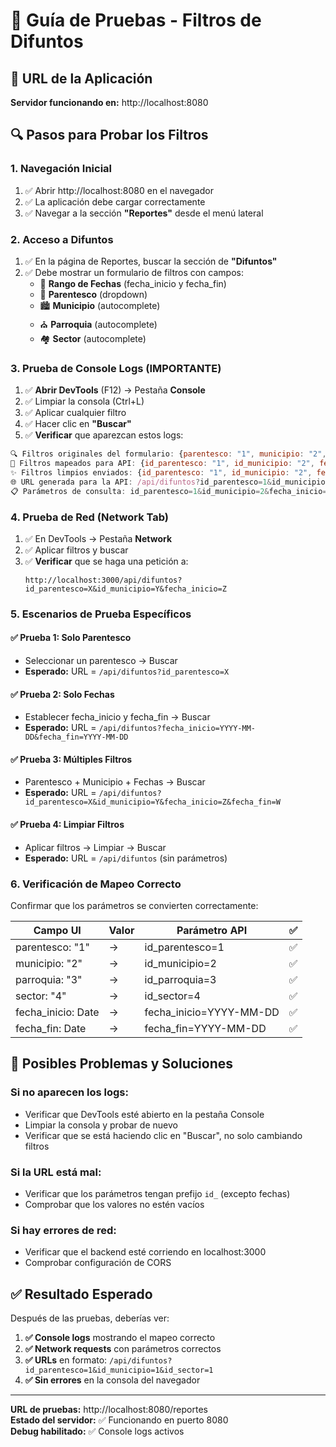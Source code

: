 # 🧪 Guía de Pruebas - Filtros de Difuntos

## 🎯 URL de la Aplicación
**Servidor funcionando en:** http://localhost:8080

## 🔍 Pasos para Probar los Filtros

### 1. **Navegación Inicial**
1. ✅ Abrir http://localhost:8080 en el navegador
2. ✅ La aplicación debe cargar correctamente
3. ✅ Navegar a la sección **"Reportes"** desde el menú lateral

### 2. **Acceso a Difuntos**
1. ✅ En la página de Reportes, buscar la sección de **"Difuntos"**
2. ✅ Debe mostrar un formulario de filtros con campos:
   - 📅 **Rango de Fechas** (fecha_inicio y fecha_fin)
   - 👥 **Parentesco** (dropdown)
   - 🏙️ **Municipio** (autocomplete)
   - ⛪ **Parroquia** (autocomplete)
   - 🏘️ **Sector** (autocomplete)

### 3. **Prueba de Console Logs (IMPORTANTE)**
1. ✅ **Abrir DevTools** (F12) → Pestaña **Console**
2. ✅ Limpiar la consola (Ctrl+L)
3. ✅ Aplicar cualquier filtro
4. ✅ Hacer clic en **"Buscar"**
5. ✅ **Verificar** que aparezcan estos logs:

```javascript
🔍 Filtros originales del formulario: {parentesco: "1", municipio: "2", fecha_inicio: "2020-01-01"}
🎯 Filtros mapeados para API: {id_parentesco: "1", id_municipio: "2", fecha_inicio: "2020-01-01"}
✨ Filtros limpios enviados: {id_parentesco: "1", id_municipio: "2", fecha_inicio: "2020-01-01"}
🌐 URL generada para la API: /api/difuntos?id_parentesco=1&id_municipio=2&fecha_inicio=2020-01-01
📋 Parámetros de consulta: id_parentesco=1&id_municipio=2&fecha_inicio=2020-01-01
```

### 4. **Prueba de Red (Network Tab)**
1. ✅ En DevTools → Pestaña **Network**
2. ✅ Aplicar filtros y buscar
3. ✅ **Verificar** que se haga una petición a:
   ```
   http://localhost:3000/api/difuntos?id_parentesco=X&id_municipio=Y&fecha_inicio=Z
   ```

### 5. **Escenarios de Prueba Específicos**

#### ✅ **Prueba 1: Solo Parentesco**
- Seleccionar un parentesco → Buscar
- **Esperado:** URL = `/api/difuntos?id_parentesco=X`

#### ✅ **Prueba 2: Solo Fechas**
- Establecer fecha_inicio y fecha_fin → Buscar  
- **Esperado:** URL = `/api/difuntos?fecha_inicio=YYYY-MM-DD&fecha_fin=YYYY-MM-DD`

#### ✅ **Prueba 3: Múltiples Filtros**
- Parentesco + Municipio + Fechas → Buscar
- **Esperado:** URL = `/api/difuntos?id_parentesco=X&id_municipio=Y&fecha_inicio=Z&fecha_fin=W`

#### ✅ **Prueba 4: Limpiar Filtros**
- Aplicar filtros → Limpiar → Buscar
- **Esperado:** URL = `/api/difuntos` (sin parámetros)

### 6. **Verificación de Mapeo Correcto**

Confirmar que los parámetros se convierten correctamente:

| Campo UI | Valor | Parámetro API | ✅ |
|----------|--------|---------------|-----|
| parentesco: "1" | → | id_parentesco=1 | ✅ |
| municipio: "2" | → | id_municipio=2 | ✅ |
| parroquia: "3" | → | id_parroquia=3 | ✅ |
| sector: "4" | → | id_sector=4 | ✅ |
| fecha_inicio: Date | → | fecha_inicio=YYYY-MM-DD | ✅ |
| fecha_fin: Date | → | fecha_fin=YYYY-MM-DD | ✅ |

## 🚨 Posibles Problemas y Soluciones

### **Si no aparecen los logs:**
- Verificar que DevTools esté abierto en la pestaña Console
- Limpiar la consola y probar de nuevo
- Verificar que se está haciendo clic en "Buscar", no solo cambiando filtros

### **Si la URL está mal:**
- Verificar que los parámetros tengan prefijo `id_` (excepto fechas)
- Comprobar que los valores no estén vacíos

### **Si hay errores de red:**
- Verificar que el backend esté corriendo en localhost:3000
- Comprobar configuración de CORS

## ✅ Resultado Esperado

Después de las pruebas, deberías ver:

1. **✅ Console logs** mostrando el mapeo correcto
2. **✅ Network requests** con parámetros correctos
3. **✅ URLs** en formato: `/api/difuntos?id_parentesco=1&id_municipio=1&id_sector=1`
4. **✅ Sin errores** en la consola del navegador

---

**URL de pruebas:** http://localhost:8080/reportes  
**Estado del servidor:** ✅ Funcionando en puerto 8080  
**Debug habilitado:** ✅ Console logs activos